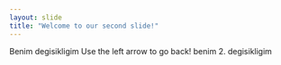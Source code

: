 ```yaml
---
layout: slide
title: "Welcome to our second slide!"
---
```

Benim degisikligim
Use the left arrow to go back!
benim 2. degisikligim
